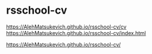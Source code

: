 # rsschool-cv
https://AlehMatsukevich.github.io/rsschool-cv/cv
https://AlehMatsukevich.github.io/rsschool-cv/index.html

https://AlehMatsukevich.github.io/rsschool-cv/
